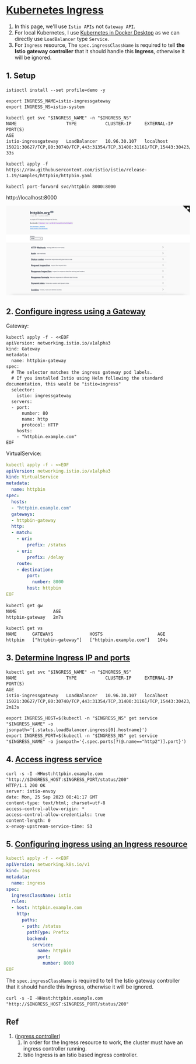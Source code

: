 # [Kubernetes Ingress](https://istio.io/latest/docs/tasks/traffic-management/ingress/kubernetes-ingress/)

1. In this page, we'll use `Istio APIs` not `Gateway API`.
1. For local Kubernetes, I use [Kubernetes in Docker Desktop](../local-cluster/docker-desktop/) as we can directly use `LoadBalancer` type `Service`.
1. For `Ingress` resource, The `spec.ingressClassName` is required to tell **the Istio gateway controller** that it should handle this **Ingress**, otherwise it will be ignored.





## 1. Setup

```
istioctl install --set profile=demo -y
```

```
export INGRESS_NAME=istio-ingressgateway
export INGRESS_NS=istio-system
```

```
kubectl get svc "$INGRESS_NAME" -n "$INGRESS_NS"
NAME                   TYPE           CLUSTER-IP     EXTERNAL-IP   PORT(S)                                                                      AGE
istio-ingressgateway   LoadBalancer   10.96.30.107   localhost     15021:30627/TCP,80:30740/TCP,443:31354/TCP,31400:31161/TCP,15443:30423/TCP   33s
```

```
kubectl apply -f https://raw.githubusercontent.com/istio/istio/release-1.19/samples/httpbin/httpbin.yaml
```

```
kubectl port-forward svc/httpbin 8000:8000
```

http://localhost:8000

![](docs/httpbin.png)

## 2. [Configure ingress using a Gateway](https://istio.io/latest/docs/tasks/traffic-management/ingress/ingress-control/#configuring-ingress-using-a-gateway)

Gateway:

```
kubectl apply -f - <<EOF
apiVersion: networking.istio.io/v1alpha3
kind: Gateway
metadata:
  name: httpbin-gateway
spec:
  # The selector matches the ingress gateway pod labels.
  # If you installed Istio using Helm following the standard documentation, this would be "istio=ingress"
  selector:
    istio: ingressgateway
  servers:
  - port:
      number: 80
      name: http
      protocol: HTTP
    hosts:
    - "httpbin.example.com"
EOF
```

VirtualService:

```yaml
kubectl apply -f - <<EOF
apiVersion: networking.istio.io/v1alpha3
kind: VirtualService
metadata:
  name: httpbin
spec:
  hosts:
  - "httpbin.example.com"
  gateways:
  - httpbin-gateway
  http:
  - match:
    - uri:
        prefix: /status
    - uri:
        prefix: /delay
    route:
    - destination:
        port:
          number: 8000
        host: httpbin
EOF
```

```
kubectl get gw
NAME              AGE
httpbin-gateway   2m7s
```

```
kubectl get vs
NAME      GATEWAYS              HOSTS                     AGE
httpbin   ["httpbin-gateway"]   ["httpbin.example.com"]   104s
```

## 3. [Determine Ingress IP and ports](https://istio.io/latest/docs/tasks/traffic-management/ingress/ingress-control/#determining-the-ingress-ip-and-ports)


```
kubectl get svc "$INGRESS_NAME" -n "$INGRESS_NS"
NAME                   TYPE           CLUSTER-IP     EXTERNAL-IP   PORT(S)                                                                      AGE
istio-ingressgateway   LoadBalancer   10.96.30.107   localhost     15021:30627/TCP,80:30740/TCP,443:31354/TCP,31400:31161/TCP,15443:30423/TCP   2m13s
```

```
export INGRESS_HOST=$(kubectl -n "$INGRESS_NS" get service "$INGRESS_NAME" -o jsonpath='{.status.loadBalancer.ingress[0].hostname}')
export INGRESS_PORT=$(kubectl -n "$INGRESS_NS" get service "$INGRESS_NAME" -o jsonpath='{.spec.ports[?(@.name=="http2")].port}')
```

## 4. [Access ingress service](https://istio.io/latest/docs/tasks/traffic-management/ingress/ingress-control/#accessing-ingress-services)

```
curl -s -I -HHost:httpbin.example.com "http://$INGRESS_HOST:$INGRESS_PORT/status/200"
HTTP/1.1 200 OK
server: istio-envoy
date: Mon, 25 Sep 2023 08:41:17 GMT
content-type: text/html; charset=utf-8
access-control-allow-origin: *
access-control-allow-credentials: true
content-length: 0
x-envoy-upstream-service-time: 53
```

## 5. [Configuring ingress using an Ingress resource](https://istio.io/latest/docs/tasks/traffic-management/ingress/kubernetes-ingress/#configuring-ingress-using-an-ingress-resource)

```yaml
kubectl apply -f - <<EOF
apiVersion: networking.k8s.io/v1
kind: Ingress
metadata:
  name: ingress
spec:
  ingressClassName: istio
  rules:
  - host: httpbin.example.com
    http:
      paths:
      - path: /status
        pathType: Prefix
        backend:
          service:
            name: httpbin
            port:
              number: 8000
EOF
```

The `spec.ingressClassName` is required to tell the Istio gateway controller that it should handle this Ingress, otherwise it will be ignored.

```
curl -s -I -HHost:httpbin.example.com "http://$INGRESS_HOST:$INGRESS_PORT/status/200"
```

## Ref

1. ([ingress controller](https://kubernetes.io/docs/concepts/services-networking/ingress-controllers/))
    1. In order for the Ingress resource to work, the cluster must have an ingress controller running.
    1. Istio Ingress is an Istio based ingress controller.


